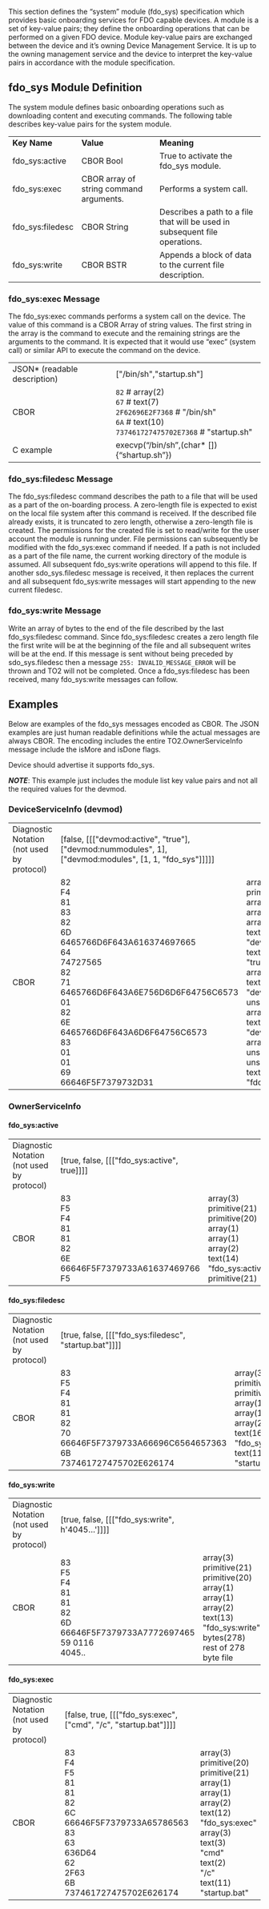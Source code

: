 This section defines the “system” module (fdo_sys) specification which provides basic onboarding services
for FDO capable devices. A module is a set of key-value pairs; they define the onboarding operations
that can be performed on a given FDO device. Module key-value pairs are exchanged between the device
and it’s owning Device Management Service. It is up to the owning management service and the
device to interpret the key-value pairs in accordance with the module specification.

## fdo_sys Module Definition
The system module defines basic onboarding operations such as downloading content and executing
commands. The following table describes key-value pairs for the system module.

| | | |
|-|-|-|
| **Key Name** | **Value** | **Meaning** |
| fdo_sys:active | CBOR Bool | True to activate the fdo_sys module. |
| fdo_sys:exec | CBOR array of string command arguments. | Performs a system call. |
| fdo_sys:filedesc | CBOR String | Describes a path to a file that will be used in subsequent file operations. |
| fdo_sys:write | CBOR BSTR | Appends a block of data to the current file description. |

### fdo_sys:exec Message

The fdo_sys:exec commands performs a system call on the device. The value of this command is a
CBOR Array of string values. The first string in the array is the command to execute and the
remaining strings are the arguments to the command. It is expected that it would use “exec”
(system call) or similar API to execute the command on the device.

| | |
|-|-|
| JSON* (readable description) | ["/bin/sh","startup.sh"] |
| CBOR | `82` # array(2) <br> `67` # text(7) <br> `2F62696E2F7368` # "/bin/sh" <br> `6A` # text(10) <br> `737461727475702E7368` # "startup.sh"|
| C example | execvp(“/bin/sh”,(char* []) {“shartup.sh”}) |

### fdo_sys:filedesc Message

The fdo_sys:filedesc command describes the path to a file that will be used as a part of the
on-boarding process. A zero-length file is expected to exist on the local file system after this
command is received. If the described file already exists, it is truncated to zero length, otherwise
a zero-length file is created. The permissions for the created file is set to read/write
for the user account the module is running under. File permissions can subsequently be modified with
the fdo_sys:exec command if needed. If a path is not included as a part of the file name, the
current working directory of the module is assumed. All subsequent fdo_sys:write operations will
append to this file. If another sdo_sys.filedesc message is received, it then replaces the current
and all subsequent fdo_sys:write messages will start appending to the new current filedesc.

### fdo_sys:write Message
Write an array of bytes to the end of the file described by the last fdo_sys:filedesc command.
Since fdo_sys:filedesc creates a zero length file the first write will be at the beginning of the
file and all subsequent writes will be at the end. If this message is sent without being preceded
by sdo_sys.filedesc then a message `255: INVALID_MESSAGE_ERROR` will be thrown and TO2 will not be
completed. Once a fdo_sys:filedesc has been received, many fdo_sys:write messages can follow.

## Examples
Below are examples of the fdo_sys messages encoded as CBOR. The JSON examples are just human
readable definitions while the actual messages are always CBOR. The encoding includes the entire
TO2.OwnerServiceInfo message include the isMore and isDone flags.

Device should advertise it supports fdo_sys.

***NOTE***: This example just includes the module list key value pairs and not all the required values for the devmod.

### DeviceServiceInfo (devmod)

| | | |
|-|-|-|
| Diagnostic Notation (not used by protocol) | [false, [[["devmod:active", "true"], ["devmod:nummodules", 1], ["devmod:modules", [1, 1, "fdo_sys"]]]]] | |
| CBOR | 82<br>F4<br>81<br>83<br>82<br>6D<br>6465766D6F643A616374697665<br>64<br>74727565<br>82<br>71<br>6465766D6F643A6E756D6D6F64756C6573<br>01<br>82<br>6E<br>6465766D6F643A6D6F64756C6573<br>83<br>01<br>01<br>69<br>66646F5F7379732D31 | array(2) <br> primitive(20) <br> array(1) <br> array(3) <br> array(2) <br> text(13) <br> "devmod:active" <br> text(4) <br> "true" <br> array(2) <br> text(17) <br> "devmod:nummodules" <br> unsigned(1) <br> array(2) <br> text(14) <br> "devmod:modules" <br> array(3) <br> unsigned(1) <br> unsigned(1) <br> text(9) <br> "fdo_sys" |

### OwnerServiceInfo

#### fdo_sys:active
| | | |
|-|-|-|
| Diagnostic Notation (not used by protocol) | [true, false, [[["fdo_sys:active", true]]]] | |
| CBOR | 83 <br> F5 <br> F4 <br> 81 <br> 81 <br> 82 <br> 6E <br> 66646F5F7379733A61637469766 <br> F5 | array(3)  <br> primitive(21) <br> primitive(20) <br> array(1) <br> array(1) <br> array(2) <br> text(14) <br> "fdo_sys:active" <br> primitive(21) |

#### fdo_sys:filedesc
| | | |
|-|-|-|
| Diagnostic Notation (not used by protocol) | [true, false, [[["fdo_sys:filedesc", "startup.bat"]]]] | |
| CBOR | 83 <br> F5 <br> F4 <br> 81 <br> 81 <br> 82 <br> 70 <br> 66646F5F7379733A66696C6564657363 <br> 6B <br> 737461727475702E626174 | array(3) <br> primitive(21) <br> primitive(20) <br> array(1) <br> array(1) <br> array(2) <br> text(16) <br> "fdo_sys:filedesc" <br> text(11) <br> "startup.bat" |

#### fdo_sys:write
| | | |
|-|-|-|
| Diagnostic Notation (not used by protocol) | [true, false, [[["fdo_sys:write", h'4045…']]]] | |
| CBOR | 83 <br> F5 <br> F4 <br> 81 <br> 81 <br> 82 <br> 6D <br> 66646F5F7379733A7772697465 <br> 59 0116 <br> 4045.. | array(3) <br> primitive(21) <br> primitive(20) <br> array(1) <br> array(1) <br> array(2) <br> text(13) <br> "fdo_sys:write" <br> bytes(278) <br> rest of 278 byte file |

#### fdo_sys:exec
| | | |
|-|-|-|
| Diagnostic Notation (not used by protocol) | [false, true, [[["fdo_sys:exec", ["cmd", "/c", "startup.bat"]]]] | |
| CBOR | 83 <br> F4 <br> F5 <br> 81 <br> 81 <br> 82 <br> 6C <br> 66646F5F7379733A65786563 <br> 83 <br> 63 <br> 636D64 <br> 62 <br> 2F63 <br> 6B <br> 737461727475702E626174 | array(3) <br> primitive(20) <br> primitive(21) <br> array(1) <br> array(1) <br> array(2) <br> text(12) <br> "fdo_sys:exec" <br> array(3) <br> text(3) <br> "cmd" <br> text(2) <br> "/c" <br> text(11) <br> "startup.bat" |


